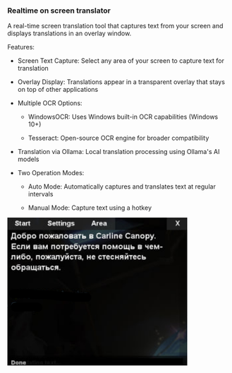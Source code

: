 ### Realtime on screen translator

A real-time screen translation tool that captures text from your screen and displays translations in an overlay window. 

Features:
 - Screen Text Capture: Select any area of your screen to capture text for translation

 - Overlay Display: Translations appear in a transparent overlay that stays on top of other applications

 - Multiple OCR Options:

   - WindowsOCR: Uses Windows built-in OCR capabilities (Windows 10+)

   - Tesseract: Open-source OCR engine for broader compatibility

 - Translation via Ollama: Local translation processing using Ollama's AI models

 - Two Operation Modes:

   - Auto Mode: Automatically captures and translates text at regular intervals

   - Manual Mode: Capture text using a hotkey

![demo](demo.png)
